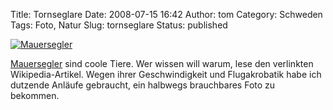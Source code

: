 Title: Tornseglare
Date: 2008-07-15 16:42
Author: tom
Category: Schweden
Tags: Foto, Natur
Slug: tornseglare
Status: published

[![Mauersegler](http://www.fiket.de/pic/tornseglare_s.jpg "Mauersegler")](http://www.fiket.de/pic/tornseglare_l.jpg)

[Mauersegler](http://de.wikipedia.org/wiki/Mauersegler) sind coole
Tiere. Wer wissen will warum, lese den verlinkten Wikipedia-Artikel.
Wegen ihrer Geschwindigkeit und Flugakrobatik habe ich dutzende Anläufe
gebraucht, ein halbwegs brauchbares Foto zu bekommen.

